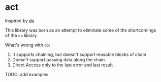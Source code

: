 # act

Inspired by [do](https://github.com/metarhia/do)

This library was born as an attempt to eliminate some of the shortcomings of the `do` library

What's wrong with `do`:
1) It supports chaining, but doesn't support reusable blocks of chain
2) Doesn't support passing data along the chain
3) Direct Access only to the last error and last result

 TODO: add examples
